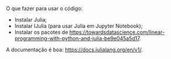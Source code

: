 O que fazer para usar o código:
- Instalar Julia;
- Instalar IJulia (para usar Julia em Jupyter Notebook);
- Instalar os pacotes de https://towardsdatascience.com/linear-programming-with-python-and-julia-be9e045a5d17.

A documentação é boa: https://docs.julialang.org/en/v1/.
